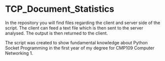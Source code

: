 # TCP_Document_Statistics

In the repository you will find files regarding the client and server side of the script.
The client can feed a text file which is then sent to the server analysed. The output is then returned to the client.

The script was created to show fundamental knowledge about Python Socket Programming in the first year of my degree for CMP109 Computer Networking 1.
